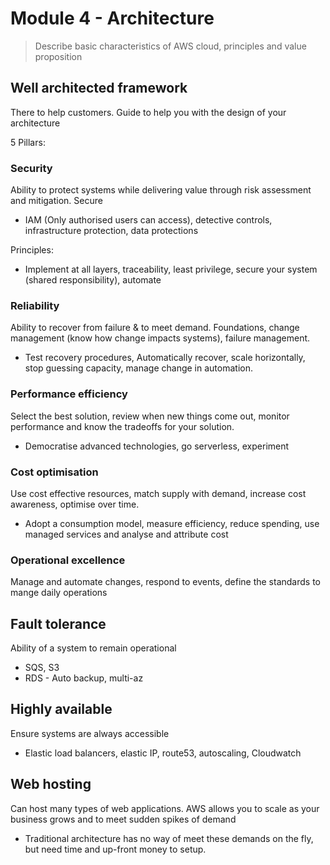 # Module 4 - Architecture
> Describe basic characteristics of AWS cloud, principles and value proposition

## Well architected framework
There to help customers. Guide to help you with the design of your architecture

5 Pillars:
### Security
Ability to protect systems while delivering value through risk assessment and mitigation. Secure
* IAM (Only authorised users can access), detective controls, infrastructure protection, data protections

Principles:
* Implement at all layers, traceability, least privilege, secure your system (shared responsibility), automate

### Reliability
Ability to recover from failure & to meet demand. Foundations, change management (know how change impacts systems), failure management.
* Test recovery procedures, Automatically recover, scale horizontally, stop guessing capacity, manage change in automation.

### Performance efficiency
Select the best solution, review when new things come out, monitor performance and know the tradeoffs for your solution.
* Democratise advanced technologies, go serverless, experiment

### Cost optimisation
Use cost effective resources, match supply with demand, increase cost awareness, optimise over time.
* Adopt a consumption model, measure efficiency, reduce spending, use managed services and analyse and attribute cost

### Operational excellence
Manage and automate changes, respond to events, define the standards to mange daily operations

## Fault tolerance
Ability of a system to remain operational
* SQS, S3
* RDS - Auto backup, multi-az

## Highly available
Ensure systems are always accessible
* Elastic load balancers, elastic IP, route53, autoscaling, Cloudwatch

## Web hosting
Can host many types of web applications. AWS allows you to scale as your business grows and to meet sudden spikes of demand
* Traditional architecture has no way of meet these demands on the fly, but need time and up-front money to setup.
